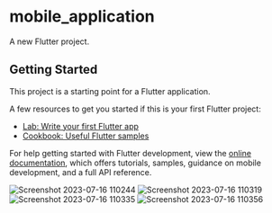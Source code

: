 # mobile_application

A new Flutter project.

## Getting Started

This project is a starting point for a Flutter application.

A few resources to get you started if this is your first Flutter project:

- [Lab: Write your first Flutter app](https://docs.flutter.dev/get-started/codelab)
- [Cookbook: Useful Flutter samples](https://docs.flutter.dev/cookbook)

For help getting started with Flutter development, view the
[online documentation](https://docs.flutter.dev/), which offers tutorials,
samples, guidance on mobile development, and a full API reference.



![Screenshot 2023-07-16 110244](https://github.com/MHFerdous/Flutter_RestAPI_FireBase/assets/124442011/80bffcc6-933b-4f7c-9e09-4da4cfe2ac4d)
![Screenshot 2023-07-16 110319](https://github.com/MHFerdous/Flutter_RestAPI_FireBase/assets/124442011/3db73b89-41c3-4ee7-ba49-fd08bdfadc57)
![Screenshot 2023-07-16 110335](https://github.com/MHFerdous/Flutter_RestAPI_FireBase/assets/124442011/154b9a6a-eaa2-4090-8353-0f114f837f6a)
![Screenshot 2023-07-16 110356](https://github.com/MHFerdous/Flutter_RestAPI_FireBase/assets/124442011/ffdc9519-636f-4e82-b076-0065b550ea51)


